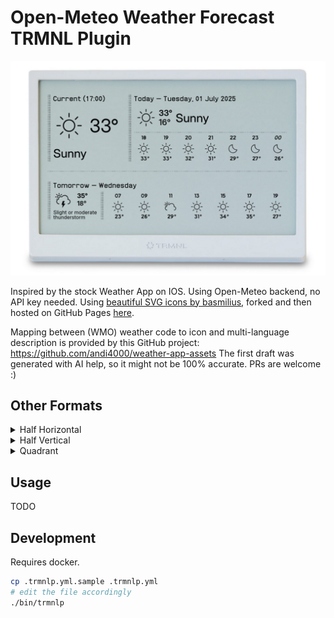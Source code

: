 # Open-Meteo Weather Forecast TRMNL Plugin

![preview full](assets/preview_full.png)

Inspired by the stock Weather App on IOS. Using Open-Meteo backend, no API key needed.
Using [beautiful SVG icons by basmilius](https://github.com/basmilius/weather-icons), forked and
then hosted on GitHub Pages [here](https://github.com/andi4000/weather-icons).

Mapping between (WMO) weather code to icon and multi-language description is provided by this
GitHub project: https://github.com/andi4000/weather-app-assets
The first draft was generated with AI help, so it might not be 100% accurate. PRs are welcome :)

## Other Formats
<details>
<summary>Half Horizontal</summary>

![half horizontal](assets/preview_half_horizontal.png)
</details>

<details>
<summary>Half Vertical</summary>

![half vertical](assets/preview_half_vertical.png)
</details>

<details>
<summary>Quadrant</summary>

![quadrant](assets/preview_quadrant.png)
</details>

## Usage
TODO

## Development
Requires docker.

```bash
cp .trmnlp.yml.sample .trmnlp.yml
# edit the file accordingly
./bin/trmnlp
```
